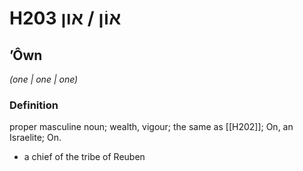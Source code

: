 # H203 אוֹן / און

## ʼÔwn

_(one | one | one)_

### Definition

proper masculine noun; wealth, vigour; the same as [[H202]]; On, an Israelite; On.

- a chief of the tribe of Reuben
